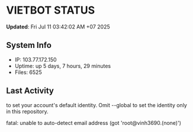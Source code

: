 # VIETBOT STATUS
**Updated**: Fri Jul 11 03:42:02 AM +07 2025

## System Info
- IP: 103.77.172.150
- Uptime: up 5 days, 7 hours, 29 minutes
- Files: 6525

## Last Activity

to set your account's default identity.
Omit --global to set the identity only in this repository.

fatal: unable to auto-detect email address (got 'root@vinh3690.(none)')
